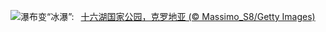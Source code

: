 ![](https://www.bing.com/th?id=OHR.PlitviceWinter_ZH-CN0407572344_UHD.jpg&w=1000)瀑布变“冰瀑”:&nbsp;&ensp;[十六湖国家公园，克罗地亚 (© Massimo_S8/Getty Images)](https://www.bing.com/th?id=OHR.PlitviceWinter_ZH-CN0407572344_UHD.jpg)
<br><br/>
